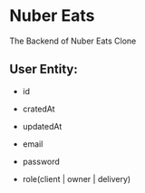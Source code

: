 # Nuber Eats

The Backend of Nuber Eats Clone

## User Entity:

- id
- cratedAt
- updatedAt

- email
- password
- role(client | owner | delivery)
